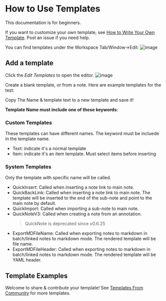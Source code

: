 # How to Use Templates

This documentation is for beginners.

If you want to customize your own template, see [How to Write Your Own Template](./TemplateDoc.md). Post an issue if you need help.

You can find templates under the Workspace Tab/Window->Edit:
![image](https://user-images.githubusercontent.com/33902321/169189492-ab27b5ef-d6b2-4e4b-9035-2c11a91d53a1.png)

## Add a template

Click the _Edit Templates_ to open the editor.
![image](https://user-images.githubusercontent.com/33902321/169189605-e450702c-2336-463f-b157-600a198d987c.png)

Create a blank template, or from a note. Here are example templates for the test:

Copy The Name & template text to a new template and save it!

**Template Name must include one of these keywords:**

### Custom Templates

These templates can have different names. The keyword must be incluede in the template name.

- Text: indicate it's a normal template
- Item: indicate it's an item template. Must select items before inserting

### System Templates

Only the template with specific name will be called.

- QuickInsert: Called when inserting a note link to main note.
- QuickBackLink: Called when inserting a note link to main note. The template will be inserted to the end of the sub-note and point to the main note by default.
- QuickImport: Called when importing a sub-note to main note.
- QuickNoteV3: Called when creating a note from an annotation.
  > QuickNote is deprecated since v0.6.25
- ExportMDFileName: Called when exporting notes to markdown in batch/linked notes to markdown mode. The rendered template will be file name.
- ExportMDFileHeader: Called when exporting notes to markdown in batch/linked notes to markdown mode. The rendered template will be YAML header.

## Template Examples

Welcome to share & contribute your template! See [Templates From Community](https://github.com/windingwind/zotero-better-notes/discussions/categories/note-templates) for more templates.
